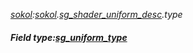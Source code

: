 _[sokol](../../modules/sokol/sokol-module.md):[sokol](../../modules/sokol/sokol-module.md).[sg\_shader\_uniform\_desc](../../modules/sokol/sokol-sg_shader_uniform_desc.md).type_
##### Field type:[sg_uniform_type](../../modules/sokol/sokol-sg_uniform_type.md)
